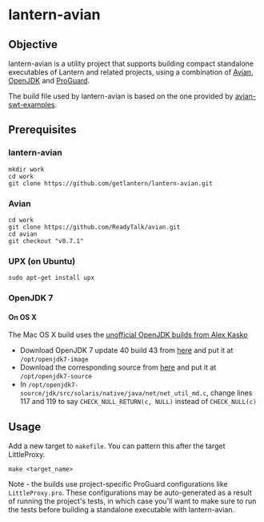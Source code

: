# lantern-avian

## Objective

lantern-avian is a utility project that supports building compact standalone
executables of Lantern and related projects, using a combination of
[Avian](https://github.com/ReadyTalk/avian), [OpenJDK](http://openjdk.java.net/)
and [ProGuard](http://proguard.sourceforge.net/).

The build file used by lantern-avian is based on the one provided by
[avian-swt-examples](https://github.com/ReadyTalk/avian-swt-examples).

## Prerequisites

### lantern-avian

```
mkdir work
cd work
git clone https://github.com/getlantern/lantern-avian.git
``` 

### Avian

```
cd work
git clone https://github.com/ReadyTalk/avian.git
cd avian
git checkout "v0.7.1"
```

### UPX (on Ubuntu)

`sudo apt-get install upx`

### OpenJDK 7

#### On OS X

The Mac OS X build uses the
[unofficial OpenJDK builds from Alex Kasko](https://github.com/alexkasko/openjdk-unofficial-builds)

- Download OpenJDK 7 update 40 build 43 from
  [here](https://bitbucket.org/alexkasko/openjdk-unofficial-builds/downloads/openjdk-1.7.0-u40-unofficial-macosx-x86_64-image.zip)
  and put it at `/opt/openjdk7-image`
- Download the corresponding source from [here](http://www.java.net/download/openjdk/jdk7u40/promoted/b43/openjdk-7u40-fcs-src-b43-26_aug_2013.zip)
  and put it at `/opt/openjdk7-source`
- In `/opt/openjdk7-source/jdk/src/solaris/native/java/net/net_util_md.c`, change lines 117 and 119 to say `CHECK_NULL_RETURN(c, NULL)` instead of `CHECK_NULL(c)`

## Usage

Add a new target to `makefile`.  You can pattern this after the target
LittleProxy.

`make <target_name>`

Note - the builds use project-specific ProGuard configurations like
`LittleProxy.pro`.  These configurations may be auto-generated as a result of
running the project's tests, in which case you'll want to make sure to run the
tests before building a standalone executable with lantern-avian.
